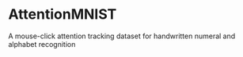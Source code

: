 # AttentionMNIST
A mouse-click attention tracking dataset for handwritten numeral and alphabet recognition
